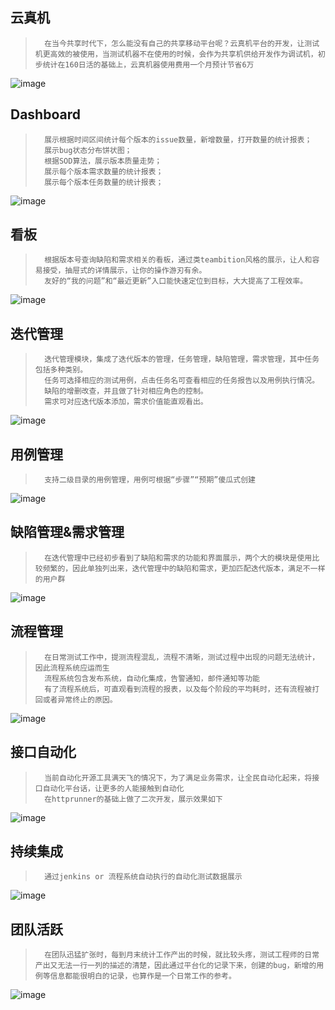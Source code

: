 ## 云真机
>		在当今共享时代下，怎么能没有自己的共享移动平台呢？云真机平台的开发，让测试机更高效的被使用，当测试机器不在使用的时候，会作为共享机供给开发作为调试机，初步统计在160日活的基础上，云真机器使用费用一个月预计节省6万
![image](https://github.com/meihuixiaying/Tcloud-Introduction/blob/master/Tcloud_8.gif)

## Dashboard
>		展示根据时间区间统计每个版本的issue数量，新增数量，打开数量的统计报表；
>		展示bug状态分布饼状图；
>		根据SOD算法，展示版本质量走势；
>		展示每个版本需求数量的统计报表；
>		展示每个版本任务数量的统计报表；
![image](https://github.com/meihuixiaying/Tcloud-Introduction/blob/master/Tcloud_1.gif)

## 看板
>		根据版本号查询缺陷和需求相关的看板，通过类teambition风格的展示，让人和容易接受，抽屉式的详情展示，让你的操作游刃有余。
>		友好的“我的问题”和“最近更新”入口能快速定位到目标，大大提高了工程效率。
![image](https://github.com/meihuixiaying/Tcloud-Introduction/blob/master/Tcloud_2.gif)

## 迭代管理
>		迭代管理模块，集成了迭代版本的管理，任务管理，缺陷管理，需求管理，其中任务包括多种类别。
>		任务可选择相应的测试用例，点击任务名可查看相应的任务报告以及用例执行情况。
>		缺陷的增删改查，并且做了针对相应角色的控制。
>		需求可对应迭代版本添加，需求价值能直观看出。
![image](https://github.com/meihuixiaying/Tcloud-Introduction/blob/master/Tcloud_3.gif)

## 用例管理
>		支持二级目录的用例管理，用例可根据“步骤”“预期”傻瓜式创建
![image](https://github.com/meihuixiaying/Tcloud-Introduction/blob/master/Tcloud_4.gif)

## 缺陷管理&需求管理
>		在迭代管理中已经初步看到了缺陷和需求的功能和界面展示，两个大的模块是使用比较频繁的，因此单独列出来，迭代管理中的缺陷和需求，更加匹配迭代版本，满足不一样的用户群
![image](https://github.com/meihuixiaying/Tcloud-Introduction/blob/master/Tcloud_5.gif)

## 流程管理
>		在日常测试工作中，提测流程混乱，流程不清晰，测试过程中出现的问题无法统计，因此流程系统应运而生
>		流程系统包含发布系统，自动化集成，告警通知，邮件通知等功能
>		有了流程系统后，可直观看到流程的报表，以及每个阶段的平均耗时，还有流程被打回或者异常终止的原因。
![image](https://github.com/meihuixiaying/Tcloud-Introduction/blob/master/Tcloud_6.gif)

## 接口自动化
>		当前自动化开源工具满天飞的情况下，为了满足业务需求，让全民自动化起来，将接口自动化平台话，让更多的人能接触到自动化
>		在httprunner的基础上做了二次开发，展示效果如下
![image](https://github.com/meihuixiaying/Tcloud-Introduction/blob/master/Tcloud_7.gif)

## 持续集成
>		通过jenkins or 流程系统自动执行的自动化测试数据展示
![image](https://github.com/meihuixiaying/Tcloud-Introduction/blob/master/Tcloud_9.gif)

## 团队活跃
>		在团队迅猛扩张时，每到月末统计工作产出的时候，就比较头疼，测试工程师的日常产出又无法一行一列的描述的清楚，因此通过平台化的记录下来，创建的bug，新增的用例等信息都能很明白的记录，也算作是一个日常工作的参考。
![image](https://github.com/meihuixiaying/Tcloud-Introduction/blob/master/Tcloud_10.gif)